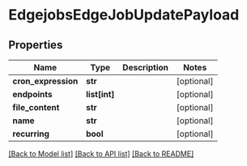 # EdgejobsEdgeJobUpdatePayload

## Properties
Name | Type | Description | Notes
------------ | ------------- | ------------- | -------------
**cron_expression** | **str** |  | [optional] 
**endpoints** | **list[int]** |  | [optional] 
**file_content** | **str** |  | [optional] 
**name** | **str** |  | [optional] 
**recurring** | **bool** |  | [optional] 

[[Back to Model list]](../README.md#documentation-for-models) [[Back to API list]](../README.md#documentation-for-api-endpoints) [[Back to README]](../README.md)


